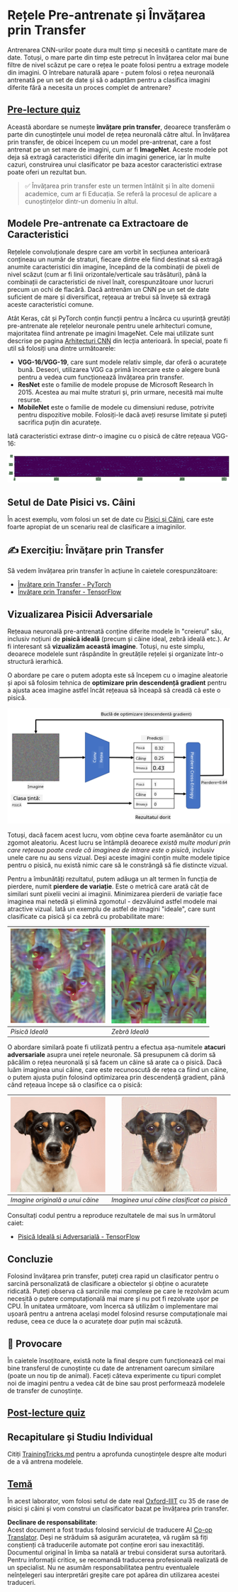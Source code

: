 <!--
CO_OP_TRANSLATOR_METADATA:
{
  "original_hash": "717775c4050ccbffbe0c961ad8bf7bf7",
  "translation_date": "2025-08-25T23:07:39+00:00",
  "source_file": "lessons/4-ComputerVision/08-TransferLearning/README.md",
  "language_code": "ro"
}
-->
# Rețele Pre-antrenate și Învățarea prin Transfer

Antrenarea CNN-urilor poate dura mult timp și necesită o cantitate mare de date. Totuși, o mare parte din timp este petrecut în învățarea celor mai bune filtre de nivel scăzut pe care o rețea le poate folosi pentru a extrage modele din imagini. O întrebare naturală apare - putem folosi o rețea neuronală antrenată pe un set de date și să o adaptăm pentru a clasifica imagini diferite fără a necesita un proces complet de antrenare?

## [Pre-lecture quiz](https://ff-quizzes.netlify.app/en/ai/quiz/15)

Această abordare se numește **învățare prin transfer**, deoarece transferăm o parte din cunoștințele unui model de rețea neuronală către altul. În învățarea prin transfer, de obicei începem cu un model pre-antrenat, care a fost antrenat pe un set mare de imagini, cum ar fi **ImageNet**. Aceste modele pot deja să extragă caracteristici diferite din imagini generice, iar în multe cazuri, construirea unui clasificator pe baza acestor caracteristici extrase poate oferi un rezultat bun.

> ✅ Învățarea prin transfer este un termen întâlnit și în alte domenii academice, cum ar fi Educația. Se referă la procesul de aplicare a cunoștințelor dintr-un domeniu în altul.

## Modele Pre-antrenate ca Extractoare de Caracteristici

Rețelele convoluționale despre care am vorbit în secțiunea anterioară conțineau un număr de straturi, fiecare dintre ele fiind destinat să extragă anumite caracteristici din imagine, începând de la combinații de pixeli de nivel scăzut (cum ar fi linii orizontale/verticale sau trăsături), până la combinații de caracteristici de nivel înalt, corespunzătoare unor lucruri precum un ochi de flacără. Dacă antrenăm un CNN pe un set de date suficient de mare și diversificat, rețeaua ar trebui să învețe să extragă aceste caracteristici comune.

Atât Keras, cât și PyTorch conțin funcții pentru a încărca cu ușurință greutăți pre-antrenate ale rețelelor neuronale pentru unele arhitecturi comune, majoritatea fiind antrenate pe imagini ImageNet. Cele mai utilizate sunt descrise pe pagina [Arhitecturi CNN](../07-ConvNets/CNN_Architectures.md) din lecția anterioară. În special, poate fi util să folosiți una dintre următoarele:

* **VGG-16/VGG-19**, care sunt modele relativ simple, dar oferă o acuratețe bună. Deseori, utilizarea VGG ca primă încercare este o alegere bună pentru a vedea cum funcționează învățarea prin transfer.
* **ResNet** este o familie de modele propuse de Microsoft Research în 2015. Acestea au mai multe straturi și, prin urmare, necesită mai multe resurse.
* **MobileNet** este o familie de modele cu dimensiuni reduse, potrivite pentru dispozitive mobile. Folosiți-le dacă aveți resurse limitate și puteți sacrifica puțin din acuratețe.

Iată caracteristici extrase dintr-o imagine cu o pisică de către rețeaua VGG-16:

![Caracteristici extrase de VGG-16](../../../../../translated_images/features.6291f9c7ba3a0b951af88fc9864632b9115365410765680680d30c927dd67354.ro.png)

## Setul de Date Pisici vs. Câini

În acest exemplu, vom folosi un set de date cu [Pisici și Câini](https://www.microsoft.com/download/details.aspx?id=54765&WT.mc_id=academic-77998-cacaste), care este foarte apropiat de un scenariu real de clasificare a imaginilor.

## ✍️ Exercițiu: Învățare prin Transfer

Să vedem învățarea prin transfer în acțiune în caietele corespunzătoare:

* [Învățare prin Transfer - PyTorch](../../../../../lessons/4-ComputerVision/08-TransferLearning/TransferLearningPyTorch.ipynb)
* [Învățare prin Transfer - TensorFlow](../../../../../lessons/4-ComputerVision/08-TransferLearning/TransferLearningTF.ipynb)

## Vizualizarea Pisicii Adversariale

Rețeaua neuronală pre-antrenată conține diferite modele în "creierul" său, inclusiv noțiuni de **pisică ideală** (precum și câine ideal, zebră ideală etc.). Ar fi interesant să **vizualizăm această imagine**. Totuși, nu este simplu, deoarece modelele sunt răspândite în greutățile rețelei și organizate într-o structură ierarhică.

O abordare pe care o putem adopta este să începem cu o imagine aleatorie și apoi să folosim tehnica de **optimizare prin descendență gradient** pentru a ajusta acea imagine astfel încât rețeaua să înceapă să creadă că este o pisică.

![Buclă de Optimizare a Imaginilor](../../../../../translated_images/ideal-cat-loop.999fbb8ff306e044f997032f4eef9152b453e6a990e449bbfb107de2493cc37e.ro.png)

Totuși, dacă facem acest lucru, vom obține ceva foarte asemănător cu un zgomot aleatoriu. Acest lucru se întâmplă deoarece *există multe moduri prin care rețeaua poate crede că imaginea de intrare este o pisică*, inclusiv unele care nu au sens vizual. Deși aceste imagini conțin multe modele tipice pentru o pisică, nu există nimic care să le constrângă să fie distincte vizual.

Pentru a îmbunătăți rezultatul, putem adăuga un alt termen în funcția de pierdere, numit **pierdere de variație**. Este o metrică care arată cât de similari sunt pixelii vecini ai imaginii. Minimizarea pierderii de variație face imaginea mai netedă și elimină zgomotul - dezvăluind astfel modele mai atractive vizual. Iată un exemplu de astfel de imagini "ideale", care sunt clasificate ca pisică și ca zebră cu probabilitate mare:

![Pisică Ideală](../../../../../translated_images/ideal-cat.203dd4597643d6b0bd73038b87f9c0464322725e3a06ab145d25d4a861c70592.ro.png) | ![Zebră Ideală](../../../../../translated_images/ideal-zebra.7f70e8b54ee15a7a314000bb5df38a6cfe086ea04d60df4d3ef313d046b98a2b.ro.png)
-----|-----
 *Pisică Ideală* | *Zebră Ideală*

O abordare similară poate fi utilizată pentru a efectua așa-numitele **atacuri adversariale** asupra unei rețele neuronale. Să presupunem că dorim să păcălim o rețea neuronală și să facem un câine să arate ca o pisică. Dacă luăm imaginea unui câine, care este recunoscută de rețea ca fiind un câine, o putem ajusta puțin folosind optimizarea prin descendență gradient, până când rețeaua începe să o clasifice ca o pisică:

![Imaginea unui Câine](../../../../../translated_images/original-dog.8f68a67d2fe0911f33041c0f7fce8aa4ea919f9d3917ec4b468298522aeb6356.ro.png) | ![Imaginea unui câine clasificat ca pisică](../../../../../translated_images/adversarial-dog.d9fc7773b0142b89752539bfbf884118de845b3851c5162146ea0b8809fc820f.ro.png)
-----|-----
*Imagine originală a unui câine* | *Imaginea unui câine clasificat ca pisică*

Consultați codul pentru a reproduce rezultatele de mai sus în următorul caiet:

* [Pisică Ideală și Adversarială - TensorFlow](../../../../../lessons/4-ComputerVision/08-TransferLearning/AdversarialCat_TF.ipynb)

## Concluzie

Folosind învățarea prin transfer, puteți crea rapid un clasificator pentru o sarcină personalizată de clasificare a obiectelor și obține o acuratețe ridicată. Puteți observa că sarcinile mai complexe pe care le rezolvăm acum necesită o putere computațională mai mare și nu pot fi rezolvate ușor pe CPU. În unitatea următoare, vom încerca să utilizăm o implementare mai ușoară pentru a antrena același model folosind resurse computaționale mai reduse, ceea ce duce la o acuratețe doar puțin mai scăzută.

## 🚀 Provocare

În caietele însoțitoare, există note la final despre cum funcționează cel mai bine transferul de cunoștințe cu date de antrenament oarecum similare (poate un nou tip de animal). Faceți câteva experimente cu tipuri complet noi de imagini pentru a vedea cât de bine sau prost performează modelele de transfer de cunoștințe.

## [Post-lecture quiz](https://ff-quizzes.netlify.app/en/ai/quiz/16)

## Recapitulare și Studiu Individual

Citiți [TrainingTricks.md](TrainingTricks.md) pentru a aprofunda cunoștințele despre alte moduri de a vă antrena modelele.

## [Temă](lab/README.md)

În acest laborator, vom folosi setul de date real [Oxford-IIIT](https://www.robots.ox.ac.uk/~vgg/data/pets/) cu 35 de rase de pisici și câini și vom construi un clasificator bazat pe învățarea prin transfer.

**Declinare de responsabilitate**:  
Acest document a fost tradus folosind serviciul de traducere AI [Co-op Translator](https://github.com/Azure/co-op-translator). Deși ne străduim să asigurăm acuratețea, vă rugăm să fiți conștienți că traducerile automate pot conține erori sau inexactități. Documentul original în limba sa natală ar trebui considerat sursa autoritară. Pentru informații critice, se recomandă traducerea profesională realizată de un specialist. Nu ne asumăm responsabilitatea pentru eventualele neînțelegeri sau interpretări greșite care pot apărea din utilizarea acestei traduceri.